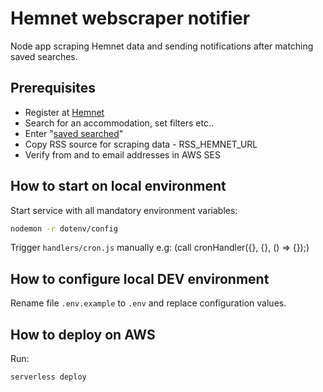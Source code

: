 # Hemnet webscraper notifier
Node app scraping Hemnet data and sending notifications after matching saved searches.

## Prerequisites
* Register at [Hemnet](https://www.hemnet.se/)
* Search for an accommodation, set filters etc..
* Enter "[saved searched](https://www.hemnet.se/mitt_hemnet/sparade_sokningar)"
* Copy RSS source for scraping data - RSS_HEMNET_URL
* Verify from and to email addresses in AWS SES

## How to start on local environment
Start service with all mandatory environment variables:
```sh
nodemon -r dotenv/config
```
Trigger `handlers/cron.js` manually e.g: (call cronHandler({}, {}, () => {});)

## How to configure local DEV environment
Rename file `.env.example` to `.env` and replace configuration values.

## How to deploy on AWS
Run:
```sh
serverless deploy
```
